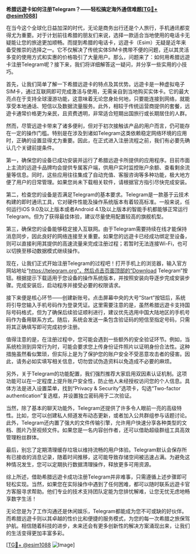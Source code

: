 **希腊远遊卡如何注册Telegram？——轻松搞定海外通信难题[[TG💪+ @esim1088](https://t.me/s/esim1088)]**

在当今这个全球化日益加深的时代，无论是商务出行还是个人旅行，手机通讯都变得尤为重要。对于计划前往希腊的朋友们来说，选择一款适合当地使用的电话卡无疑能让您的旅途更加顺畅。而提到希腊的电话卡，远遊卡（Esim）无疑是近年来备受推崇的选择之一。它不仅解决了传统实体SIM卡携带不便的问题，还以其灵活多变的使用方式和实惠的价格吸引了大量用户。那么，问题来了：如何用希腊远遊卡注册Telegram呢？接下来，我们将详细解答这一疑问，并分享一些实用的小技巧。

首先，让我们简单了解一下希腊远遊卡的特点及其优势。远遊卡是一种虚拟电子SIM卡，通过互联网即可完成激活与使用，无需亲自到当地购买实体卡。它的最大亮点在于支持全球漫游功能，这意味着无论您身处何地，只要能连接到网络，就能享受本地通话、短信以及数据流量服务。此外，相较于传统运营商提供的套餐，远遊卡通常价格更为亲民，且资费透明，非常适合短期出国旅行或长期居住的人群。

然而，尽管远遊卡带来了诸多便利，但对于初次接触该产品的用户而言，仍可能存在一定的操作门槛。特别是在涉及到诸如Telegram这类依赖稳定网络环境的应用时，正确的设置显得尤为重要。因此，在正式进入注册流程之前，我们有必要先确认几个关键前提条件。

第一，确保您的设备已成功安装并运行了希腊远遊卡所提供的应用程序。目前市面上主流的远遊卡品牌均会提供专属客户端，供用户实时监控账户余额、查看剩余流量等信息。同时，这些应用往往集成了自动充值、客服咨询等多种功能，极大地方便了用户的日常管理。如果您尚未下载相关软件，请根据官方指引尽快完成安装。

第二，检查您的设备是否满足Telegram的基本要求。Telegram是一款基于云技术构建的即时通讯工具，它对硬件性能及操作系统版本有着较高标准。一般来说，任何运行iOS 9.0及以上版本或者Android 4.1及以上版本的智能手机都能够正常运行Telegram。但为了获得最佳体验，建议尽量使用配置较高的旗舰机型。

第三，确保您的设备能够稳定接入互联网。由于Telegram需要持续在线才能保持消息同步，因此良好的网络连接至关重要。如果您的远遊卡已经成功绑定至设备，则可以直接利用其提供的高速流量来完成注册过程；若暂时无法连接Wi-Fi，也可以切换至移动数据模式继续操作。

现在，让我们正式开始注册Telegram的过程吧！打开手机上的浏览器，输入官方网站地址“https://telegram.org”，然后点击页面顶部的“Download Telegram”按钮。根据提示下载适用于您设备的操作系统版本，并按照安装向导逐步完成安装步骤。完成安装后，启动程序并接受必要的权限请求。

接下来便是核心环节——创建新账号。点击屏幕中央的大号“Start”按钮后，系统将引导您输入手机号码作为登录凭证。这里需要注意的是，虽然希腊远遊卡支持国际号码格式，但为了确保后续验证顺利进行，建议优先选用中国大陆地区的手机号码作为备用联系方式。随后，系统会发送一条包含验证码的短信至指定号码，只需将其正确填写即可完成初步注册。

值得注意的是，在注册过程中，您可能会遇到一些额外的安全验证环节。例如，当系统检测到异常行为时，可能会要求您上传身份证件照片以证明身份合法性。这种措施虽然看似繁琐，但实际上是为了保护您的账户安全不受恶意攻击者的侵害。因此，请务必如实填写相关信息，切勿尝试伪造资料以免造成不必要的麻烦。

另外，关于Telegram的功能配置，我们强烈推荐大家启用双因素认证机制。这项功能可以在一定程度上提升账户安全性，防止他人未经授权访问您的个人信息。具体方法是进入设置菜单，找到“Privacy & Security”选项卡，勾选“Two-factor authentication”复选框，并设置独立密码用于二次验证。

当然，除了基本的聊天功能外，Telegram还提供了许多令人眼前一亮的高级特性。比如，您可以创建私人频道发布动态更新，或者加入公共群组参与话题讨论。此外，Telegram还内置了强大的文件传输引擎，允许用户快速分享各种类型的文档、图片乃至视频文件。如果您是一名内容创作者，还可以借助超级群组工具高效管理粉丝群体。

最后，别忘了定期清理缓存垃圾以维持流畅的用户体验。Telegram默认会保存所有已接收的消息记录，随着时间推移，这可能导致存储空间被迅速占满。为避免这种情况发生，您可以定期执行数据清理操作，释放更多可用资源。

综上所述，借助希腊远遊卡成功注册Telegram并非难事，只需遵循上述步骤即可轻松实现。当然，如果您在实际操作中遇到了任何困难，都可以随时联系远遊卡官方客服寻求帮助。他们专业的技术支持团队定能为您排忧解难，让您无忧无虑地畅享数字生活！

无论您是为了工作沟通还是休闲娱乐，Telegram都能成为您不可或缺的好伙伴。而希腊远遊卡则以其卓越的性价比和便捷的服务模式，为您的每一次希腊之旅保驾护航。相信随着科技的进步，未来还会有更多创新性的解决方案涌现出来，让我们的生活变得更加丰富多彩。

[[TG💪+ @esim1088](https://t.me/s/esim1088) ![Image](https://i.postimg.cc/4NQfJmqS/Snipaste-2025-05-13-00-14-12.png)]